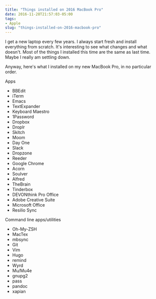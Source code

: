 ```yaml
---
title: "Things installed on 2016 MacBook Pro"
date: 2016-11-28T21:57:03-05:00
tags: 
- Apple
slug: "things-installed-on-2016-macbook-pro"
---
```


I get a new laptop every few years. I always start fresh and install everything
from scratch. It's interesting to see what changes and what doesn't. Most of the
things I installed this time are the same as last time. Maybe I really am
settling down. 

Anyway, here's what I installed on my new MacBook Pro, in no particular order.

Apps

- BBEdit
- iTerm
- Emacs
- TextExpander
- Keyboard Maestro
- 1Password
- Dropbox
- Droplr
- Skitch
- Moom
- Day One
- Slack
- Dropzone
- Reeder
- Google Chrome
- Acorn
- Soulver
- Alfred
- TheBrain
- Tinderbox
- DEVONthink Pro Office
- Adobe Creative Suite
- Microsoft Office
- Resilio Sync

Command line apps/utilities

- Oh-My-ZSH
- MacTex
- mbsync
- Git
- Vim
- Hugo
- remind
- Wyrd
- Mu/Mu4e
- gnupg2
- pass
- pandoc
- xapian

